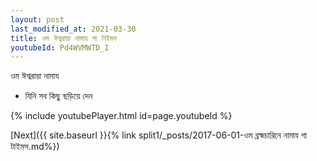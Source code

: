 ```yaml
---
layout: post
last_modified_at: 2021-03-30
title: ওম ঈশ্বরায়া নামায গা টাইমস
youtubeId: Pd4WVMWTD_I
---
```

 
 
 ওম ঈশ্বরায়া নামায  
 
 -  যিনি সব কিছু ছড়িয়ে দেন 
 
  
 
  
 
 
 
 
 
 


{% include youtubePlayer.html id=page.youtubeId %}
 
[Next]({{ site.baseurl }}{% link  split1/_posts/2017-06-01-ওম ব্রহ্মচারিনে নামায গা টাইমস.md%})
 
